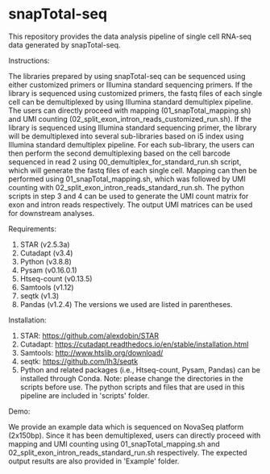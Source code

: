 # snapTotal-seq
This repository provides the data analysis pipeline of single cell RNA-seq data generated by snapTotal-seq.

Instructions:

The libraries prepared by using snapTotal-seq can be sequenced using either customized primers or Illumina standard sequencing primers. If the library is sequenced using customized primers, the fastq files of each single cell can be demultiplexed by using Illumina standard demultiplex pipeline. The users can directly proceed with mapping (01_snapTotal_mapping.sh) and UMI counting (02_split_exon_intron_reads_customized_run.sh). If the library is sequenced using Illumina standard sequencing primer, the library will be demultiplexed into several sub-libraries based on i5 index using Illumina standard demultiplex pipeline. For each sub-library, the users can then perform the second demultiplexing based on the cell barcode sequenced in read 2 using 00_demultiplex_for_standard_run.sh script, which will generate the fastq files of each single cell. Mapping can then be performed using 01_snapTotal_mapping.sh, which was followed by UMI counting with 02_split_exon_intron_reads_standard_run.sh. The python scripts in step 3 and 4 can be used to generate the UMI count matrix for exon and intron reads respectively. The output UMI matrices can be used for downstream analyses. 

Requirements:
1. STAR (v2.5.3a)
2. Cutadapt (v3.4)
3. Python (v3.8.8)
4. Pysam (v0.16.0.1)
5. Htseq-count (v0.13.5)
6. Samtools (v1.12)
7. seqtk (v1.3)
8. Pandas (v1.2.4)
The versions we used are listed in parentheses. 

Installation:
1. STAR: https://github.com/alexdobin/STAR
2. Cutadapt: https://cutadapt.readthedocs.io/en/stable/installation.html
3. Samtools: http://www.htslib.org/download/
4. seqtk: https://github.com/lh3/seqtk
5. Python and related packages (i.e., Htseq-count, Pysam, Pandas) can be installed through Conda.
Note: please change the directories in the scripts before use. The python scripts and files that are used in this pipeline are included in 'scripts' folder. 

Demo:

We provide an example data which is sequenced on NovaSeq platform (2x150bp). Since it has been demultiplexed, users can directly proceed with mapping and UMI counting using 01_snapTotal_mapping.sh and 02_split_exon_intron_reads_standard_run.sh respectively. The expected output results are also provided in 'Example' folder.
